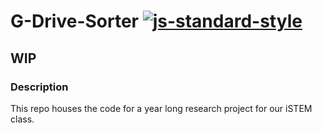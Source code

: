 # G-Drive-Sorter [![js-standard-style](https://img.shields.io/badge/code%20style-standard-brightgreen.svg)](http://standardjs.com)
## WIP

### Description
This repo houses the code for a year long research project for our iSTEM class.

